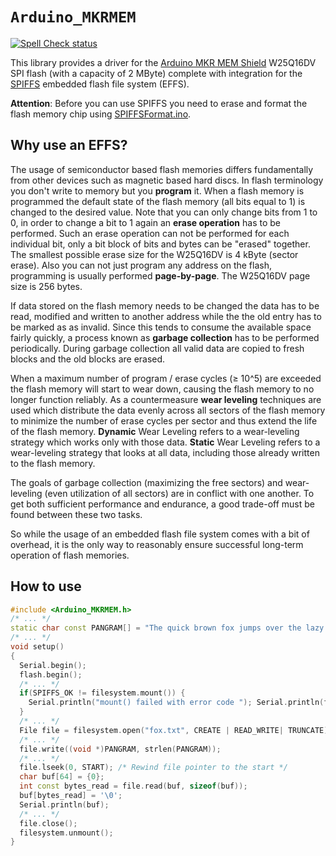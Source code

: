 `Arduino_MKRMEM`
================

[![Spell Check status](https://github.com/arduino-libraries/Arduino_MKRMEM/actions/workflows/spell-check.yml/badge.svg)](https://github.com/arduino-libraries/Arduino_MKRMEM/actions/workflows/spell-check.yml)

This library provides a driver for the [Arduino MKR MEM Shield](https://store.arduino.cc/arduino-mkr-mem-shield) W25Q16DV SPI flash (with a capacity of 2 MByte) complete with integration for the [SPIFFS](https://github.com/pellepl/spiffs) embedded flash file system (EFFS).

**Attention**: Before you can use SPIFFS you need to erase and format the flash memory chip using [SPIFFSFormat.ino](examples/SPIFFSFormat/SPIFFSFormat.ino).

## Why use an EFFS?
The usage of semiconductor based flash memories differs fundamentally from other devices such as magnetic based hard discs. In flash terminology you don't write to memory but you **program** it. When a flash memory is programmed the default state of the flash memory (all bits equal to 1) is changed to the desired value. Note that you can only change bits from 1 to 0, in order to change a bit to 1 again an **erase operation** has to be performed. Such an erase operation can not be performed for each individual bit, only a bit block of bits and bytes can be "erased" together. The smallest possible erase size for the W25Q16DV is 4 kByte (sector erase). Also you can not just program any address on the flash, programming is usually performed **page-by-page**. The W25Q16DV page size is 256 bytes.

If data stored on the flash memory needs to be changed the data has to be read, modified and written to another address while the the old entry has to be marked as as invalid. Since this tends to consume the available space fairly quickly, a process known as **garbage collection** has to be performed periodically. During garbage collection all valid data are copied to fresh blocks and the old blocks are erased.

When a maximum number of program / erase cycles (≥ 10^5) are exceeded the flash memory will start to wear down, causing the flash memory to no longer function reliably. As a countermeasure **wear leveling** techniques are used which distribute the data evenly across all sectors of the flash memory to minimize the number of erase cycles per sector and thus extend the life of the flash memory. **Dynamic** Wear Leveling refers to a wear-leveling strategy which works only with those data. **Static** Wear Leveling refers to a wear-leveling strategy that looks at all data, including those already written to the flash memory.

The goals of garbage collection (maximizing the free sectors) and wear-leveling (even utilization of all sectors) are in conflict with one another. To get both sufficient performance and endurance, a good trade-off must be found between these two tasks.

So while the usage of an embedded flash file system comes with a bit of overhead, it is the only way to reasonably ensure successful long-term operation of flash memories.

## How to use

```C++
#include <Arduino_MKRMEM.h>
/* ... */
static char const PANGRAM[] = "The quick brown fox jumps over the lazy dog.";
/* ... */
void setup()
{
  Serial.begin();
  flash.begin();
  /* ... */
  if(SPIFFS_OK != filesystem.mount()) {
    Serial.println("mount() failed with error code "); Serial.println(filesystem.err()); return;
  }
  /* ... */
  File file = filesystem.open("fox.txt", CREATE | READ_WRITE| TRUNCATE);
  /* ... */
  file.write((void *)PANGRAM, strlen(PANGRAM));
  /* ... */
  file.lseek(0, START); /* Rewind file pointer to the start */
  char buf[64] = {0};
  int const bytes_read = file.read(buf, sizeof(buf));
  buf[bytes_read] = '\0';
  Serial.println(buf);
  /* ... */
  file.close();
  filesystem.unmount();
}
```
